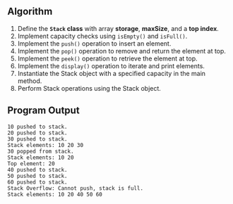 ## Algorithm
1.  Define the **`Stack` class** with array **storage**, **maxSize**, and a **top index**.
2.	Implement capacity checks using `isEmpty()` and `isFull()`.
3.	Implement the `push()` operation to insert an element.
4.	Implement the `pop()` operation to remove and return the element at top.
5.	Implement the `peek()` operation to retrieve the element at top.
6.	Implement the `display()` operation to iterate and print elements.
7.	Instantiate the Stack object with a specified capacity in the main method.
8.	Perform Stack operations using the Stack object.

## Program Output
```
10 pushed to stack.
20 pushed to stack.
30 pushed to stack.
Stack elements: 10 20 30
30 popped from stack.
Stack elements: 10 20
Top element: 20
40 pushed to stack.
50 pushed to stack.
60 pushed to stack.
Stack Overflow: Cannot push, stack is full.
Stack elements: 10 20 40 50 60
```